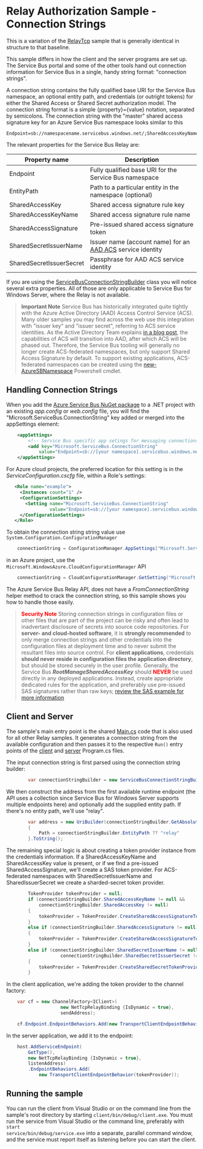 ﻿# Relay Authorization Sample - Connection Strings

This is a variation of the [RelayTcp](../RelayTcp/README.md) sample that is generally identical in structure
to that baseline.

This sample differs in how the client and the server programs are set up. The Service Bus portal and some 
of the other tools hand out connection information for Service Bus in a single, handy string 
format: "connection strings".

A connection string contains the fully qualified base URI for the Service Bus namespace, an optional entity path,
and credentials (or outright tokens) for either the Shared Access or Shared Secret authorization model. The 
connection string format is a simple {property}={value} notation, separated by semicolons. The connection string 
with the "master" shared access signature key for an Azure Service Bus namespace looks similar to this

```
Endpoint=sb://namespacename.servicebus.windows.net/;SharedAccessKeyName=RootManageSharedAccessKey;SharedAccessKey=/383tdKi9e9nXkvB0bhRQu3exkfckBmIjuEGJY2aQnI=
```

The relevant properties for the Service Bus Relay are:

| Property name              | Description                                             |   
|----------------------------|---------------------------------------------------------|
| Endpoint                   | Fully qualified base URI for the Service Bus namespace  |
| EntityPath                 | Path to a particular entity in the namespace (optional) |
| SharedAccessKey            | Shared access signature rule key                        |
| SharedAccessKeyName        | Shared access signature rule name                       |
| SharedAccessSignature      | Pre-issued shared access signature token                |
| SharedSecretIssuerName     | Issuer name (account name) for an [AAD ACS](https://azure.microsoft.com/en-us/documentation/articles/active-directory-dotnet-how-to-use-access-control/) service identity |
| SharedSecretIssuerSecret   | Passphrase for AAD ACS service identity                 |
 
If you are using the [ServiceBusConnectionStringBuilder](https://msdn.microsoft.com/library/microsoft.servicebus.servicebusconnectionstringbuilder.aspx) class 
you will notice several extra properties. All of those are only applicable to Service Bus for Windows Server, where the Relay is not available.

> **Important Note**
> Service Bus has historically integrated quite tightly with the Azure Active Directory (AAD) Access Control Service (ACS). Many older samples you may find across the web use this integration with "issuer key" and "issuer secret", referring to ACS service identities. 
> As the Active Directory Team explains [in a blog post](http://blogs.technet.com/b/ad/archive/2015/02/12/the-future-of-azure-acs-is-azure-active-directory.aspx), the capabilities of ACS will transition into AAD, after which ACS will be phased out. 
> Therefore, the Service Bus tooling will generally no longer create ACS-federated namespaces, but only support Shared Access Signature by default. To support existing applications, ACS-federated namespaces can be created using the [new-AzureSBNamespace](https://msdn.microsoft.com/library/azure/dn495165.aspx) Powershell cmdlet.

## Handling Connection Strings

When you add the [Azure Service Bus NuGet package](https://www.nuget.org/packages/WindowsAzure.ServiceBus/) to a .NET project with an existing *app.config* or *web.config* file, 
you will find the "Microsoft.ServiceBus.ConnectionString" key added or merged into the appSettings element:

```XML    
    <appSettings>
        <!-- Service Bus specific app setings for messaging connections -->
        <add key="Microsoft.ServiceBus.ConnectionString"
            value="Endpoint=sb://[your namespace].servicebus.windows.net;SharedAccessKeyName=RootManageSharedAccessKey;SharedAccessKey=[your secret]"/>
    </appSettings>
```    

For Azure cloud projects, the preferred location for this setting is in the *ServiceConfiguration.cscfg* file, within a Role's settings:
```XML    
   <Role name="example">
     <Instances count="1" />
     <ConfigurationSettings>
       <Setting name="Microsoft.ServiceBus.ConnectionString" 
                value="Endpoint=sb://[your namespace].servicebus.windows.net;SharedAccessKeyName=RootManageSharedAccessKey;SharedAccessKey=[your key]" />
     </ConfigurationSettings>
   </Role>
```
To obtain the connection string string value use <code>System.Configuration.ConfigurationManager</code> 
```csharp
    connectionString = ConfigurationManager.AppSettings["Microsoft.ServiceBus.ConnectionString"];          
```

in an Azure project, use the <code>Microsoft.WindowsAzure.CloudConfigurationManager</code> API

```csharp
    connectionString = CloudConfigurationManager.GetSetting("Microsoft.ServiceBus.ConnectionString");
```

The Azure Service Bus Relay API, does not have a *FromConnectionString* helper method to crack the 
connection string, so this sample shows you how to handle those easily.

> <span style="color:red">**Security Note**</span>
> Storing connection strings in configuration files or other files that are part of the project can be risky and often lead to inadvertant disclosure of secrets into source code repositories. 
> For **server- and cloud-hosted software**, it is **strongly recommended** to only merge connection strings and other credentials into the configuration files at deployment time and to never submit the resultant files into source control.
> For **client applications**, credentials **should never reside in configuration files the application directory**, but should be stored securely in the user profile.
> Generally, the Service Bus ***RootManageSharedAccessKey*** should <span style="color:red">**NEVER**</span> be used directly in any deployed applications. Instead, create appropriate dedicated rules for the application, and preferably use pre-issued SAS signatures rather than raw keys; [review the SAS example for more information](../RelayAuthorizationSAS/README.md)

## Client and Server

The sample's main entry point is the shared [Main.cs](../common/Main.md) code that is also used for 
all other Relay samples. It generates a connection string from the available configuration and then 
passes it to the respective <code>Run()</code> entry points of the [client](./client/Program.cs) and [server](./client/Program.cs) Program.cs files.

The input connection string is first parsed using the connection string builder:
```csharp
        var connectionStringBuilder = new ServiceBusConnectionStringBuilder(connectionString);
```

We then construct the address from the first available runtime endpoint (the API uses a collection since Service 
Bus for Windows Server supports multiple endpoints here) and optionally add the supplied entity path. If there's no
entity path, we'll use "relay".

```csharp
        var address = new UriBuilder(connectionStringBuilder.GetAbsoluteRuntimeEndpoints()[0])
        {
            Path = connectionStringBuilder.EntityPath ?? "relay"
        }.ToString();
```

The remaining special logic is about creating a token provider instance from the credentials information. If
a SharedAccessKeyName and SharedAccessKey value is present, or if we find a pre-issued SharedAccessSignature,
we'll create a SAS token provider. For ACS-federated namespaces with SharedSecretIssuerName and SharedIssuerSecret
we create a sharded-secret token provider.

```csharp
        TokenProvider tokenProvider = null;
        if (connectionStringBuilder.SharedAccessKeyName != null &&
            connectionStringBuilder.SharedAccessKey != null)
        {
            tokenProvider = TokenProvider.CreateSharedAccessSignatureTokenProvider(connectionStringBuilder.SharedAccessKeyName, connectionStringBuilder.SharedAccessKey);
        }
        else if (connectionStringBuilder.SharedAccessSignature != null)
        {
            tokenProvider = TokenProvider.CreateSharedAccessSignatureTokenProvider(connectionStringBuilder.SharedAccessSignature);
        }
        else if (connectionStringBuilder.SharedSecretIssuerName != null && 
                    connectionStringBuilder.SharedSecretIssuerSecret != null)
        {
            tokenProvider = TokenProvider.CreateSharedSecretTokenProvider(connectionStringBuilder.SharedSecretIssuerName, connectionStringBuilder.SharedSecretIssuerSecret);
        }
```

In the client application, we're adding the token provider to the channel factory:

```csharp
    var cf = new ChannelFactory<IClient>(
                    new NetTcpRelayBinding {IsDynamic = true},
                    sendAddress);

    cf.Endpoint.EndpointBehaviors.Add(new TransportClientEndpointBehavior(tokenProvider)); 
```

In the server application, we add it to the endpoint:

```csharp
    host.AddServiceEndpoint(
        GetType(),
        new NetTcpRelayBinding {IsDynamic = true},
        listenAddress)
        .EndpointBehaviors.Add(
            new TransportClientEndpointBehavior(tokenProvider));
```

## Running the sample

You can run the client from Visual Studio or on the command line from the sample's root directory by starting <code>client/bin/debug/client.exe</code>. You
must run the service from Visual Studio or the command line, preferably with <code>start service/bin/debug/service.exe</code> into a separate, parallel command window, and the service must report itself as listening
before you can start the client.
